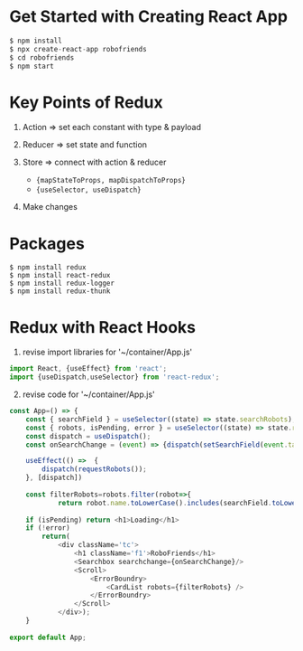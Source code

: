 # Get Started with Creating React App
```node.js 
$ npm install 
$ npx create-react-app robofriends
$ cd robofriends
$ npm start 
```

# Key Points of Redux

1. Action => set each constant with type & payload
2. Reducer => set state and function
3. Store => connect with action & reducer 

   * `{mapStateToProps, mapDispatchToProps}`
   * `{useSelector, useDispatch}`

4. Make changes

# Packages

```
$ npm install redux 
$ npm install react-redux
$ npm install redux-logger
$ npm install redux-thunk
```


# Redux with React Hooks

1. revise import libraries for '~/container/App.js' 

```node.js 
import React, {useEffect} from 'react';
import {useDispatch,useSelector} from 'react-redux';
```


2. revise code for '~/container/App.js' 
```node.js
const App=() => {
    const { searchField } = useSelector((state) => state.searchRobots); 
    const { robots, isPending, error } = useSelector((state) => state.requestRobots);
    const dispatch = useDispatch();
    const onSearchChange = (event) => {dispatch(setSearchField(event.target.value))};

    useEffect(() =>  {
        dispatch(requestRobots());
    }, [dispatch])
    
    const filterRobots=robots.filter(robot=>{
            return robot.name.toLowerCase().includes(searchField.toLowerCase());})
    
    if (isPending) return <h1>Loading</h1>
    if (!error) 
        return(
            <div className='tc'>
                <h1 className='f1'>RoboFriends</h1>
                <Searchbox searchchange={onSearchChange}/>
                <Scroll>
                    <ErrorBoundry>
                        <CardList robots={filterRobots} />
                    </ErrorBoundry> 
                </Scroll>
            </div>);  
    }
    
export default App;

```
